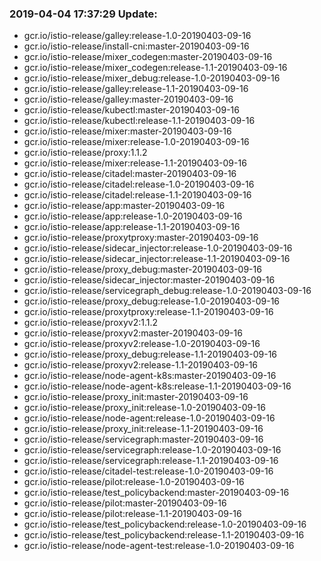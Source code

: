 ### 2019-04-04 17:37:29 Update:

- gcr.io/istio-release/galley:release-1.0-20190403-09-16
- gcr.io/istio-release/install-cni:master-20190403-09-16
- gcr.io/istio-release/mixer_codegen:master-20190403-09-16
- gcr.io/istio-release/mixer_codegen:release-1.1-20190403-09-16
- gcr.io/istio-release/mixer_debug:release-1.0-20190403-09-16
- gcr.io/istio-release/galley:release-1.1-20190403-09-16
- gcr.io/istio-release/galley:master-20190403-09-16
- gcr.io/istio-release/kubectl:master-20190403-09-16
- gcr.io/istio-release/kubectl:release-1.1-20190403-09-16
- gcr.io/istio-release/mixer:master-20190403-09-16
- gcr.io/istio-release/mixer:release-1.0-20190403-09-16
- gcr.io/istio-release/proxy:1.1.2
- gcr.io/istio-release/mixer:release-1.1-20190403-09-16
- gcr.io/istio-release/citadel:master-20190403-09-16
- gcr.io/istio-release/citadel:release-1.0-20190403-09-16
- gcr.io/istio-release/citadel:release-1.1-20190403-09-16
- gcr.io/istio-release/app:master-20190403-09-16
- gcr.io/istio-release/app:release-1.0-20190403-09-16
- gcr.io/istio-release/app:release-1.1-20190403-09-16
- gcr.io/istio-release/proxytproxy:master-20190403-09-16
- gcr.io/istio-release/sidecar_injector:release-1.0-20190403-09-16
- gcr.io/istio-release/sidecar_injector:release-1.1-20190403-09-16
- gcr.io/istio-release/proxy_debug:master-20190403-09-16
- gcr.io/istio-release/sidecar_injector:master-20190403-09-16
- gcr.io/istio-release/servicegraph_debug:release-1.0-20190403-09-16
- gcr.io/istio-release/proxy_debug:release-1.0-20190403-09-16
- gcr.io/istio-release/proxytproxy:release-1.1-20190403-09-16
- gcr.io/istio-release/proxyv2:1.1.2
- gcr.io/istio-release/proxyv2:master-20190403-09-16
- gcr.io/istio-release/proxyv2:release-1.0-20190403-09-16
- gcr.io/istio-release/proxy_debug:release-1.1-20190403-09-16
- gcr.io/istio-release/proxyv2:release-1.1-20190403-09-16
- gcr.io/istio-release/node-agent-k8s:master-20190403-09-16
- gcr.io/istio-release/node-agent-k8s:release-1.1-20190403-09-16
- gcr.io/istio-release/proxy_init:master-20190403-09-16
- gcr.io/istio-release/proxy_init:release-1.0-20190403-09-16
- gcr.io/istio-release/node-agent:release-1.0-20190403-09-16
- gcr.io/istio-release/proxy_init:release-1.1-20190403-09-16
- gcr.io/istio-release/servicegraph:master-20190403-09-16
- gcr.io/istio-release/servicegraph:release-1.0-20190403-09-16
- gcr.io/istio-release/servicegraph:release-1.1-20190403-09-16
- gcr.io/istio-release/citadel-test:release-1.0-20190403-09-16
- gcr.io/istio-release/pilot:release-1.0-20190403-09-16
- gcr.io/istio-release/test_policybackend:master-20190403-09-16
- gcr.io/istio-release/pilot:master-20190403-09-16
- gcr.io/istio-release/pilot:release-1.1-20190403-09-16
- gcr.io/istio-release/test_policybackend:release-1.0-20190403-09-16
- gcr.io/istio-release/test_policybackend:release-1.1-20190403-09-16
- gcr.io/istio-release/node-agent-test:release-1.0-20190403-09-16
